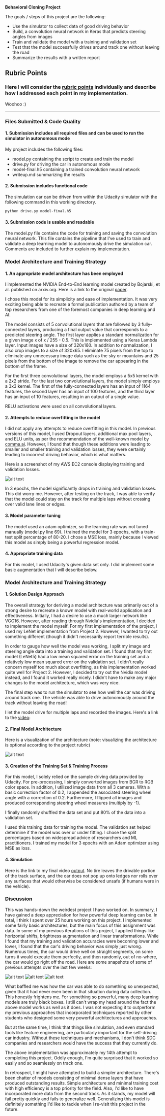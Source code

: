 **Behavioral Cloning Project** 

The goals / steps of this project are the following:
* Use the simulator to collect data of good driving behavior
* Build, a convolution neural network in Keras that predicts steering angles from images
* Train and validate the model with a training and validation set
* Test that the model successfully drives around track one without leaving the road
* Summarize the results with a written report

[//]: # (Image References)

[image1]: ./output_images/visualizing-loss.png 
[image2]: ./output_images/nvidia-model.png
[image3]: ./output_images/all-of-my-attempts.png
[image4]: ./output_images/all-of-my-attempts-2.png
[image5]: ./output_images/all-of-my-attempts-3.png

## Rubric Points
### Here I will consider the [rubric points](https://review.udacity.com/#!/rubrics/432/view) individually and describe how I addressed each point in my implementation.  

Woohoo :)

---
### Files Submitted & Code Quality

#### 1. Submission includes all required files and can be used to run the simulator in autonomous mode

My project includes the following files:
* model.py containing the script to create and train the model
* drive.py for driving the car in autonomous mode
* model-final.h5 containing a trained convolution neural network 
* writeup.md summarizing the results

#### 2. Submission includes functional code
The simulation car can be driven from within the Udacity simulator with the following command in this working directory.
```sh
python drive.py model-final.h5
```

#### 3. Submission code is usable and readable

The model.py file contains the code for training and saving the convolution neural network. This file contains the pipeline that I've used to train and validate a deep learning model to autonomously drive the simulation car. Comments are included to further explain my implementation.

### Model Architecture and Training Strategy

#### 1. An appropriate model architecture has been employed

I implemented the NVIDIA End-to-End learning model created by Bojarski, et al. published on arxiv.org. Here is a link to the original [paper](https://arxiv.org/pdf/1604.07316.pdf). 

I chose this model for its simplicity and ease of implementation. It was very exciting being able to recreate a formal publication authored by a team of top researchers from one of the foremost companies in deep learning and AI. 

The model consists of 5 convolutional layers that are followed by 3 fully-connected layers, producing a final output value that corresponds to a predicted steering angle. The first layer applies a standard normalization for a given image x of x / 255 - 0.5. This is implemented using a Keras Lambda layer. Input images have a size of 320x160. In addition to normalization, I also crop images to a size of 320x65. I eliminate 75 pixels from the top to eliminate any unnecessary image data such as the sky or mountains and 25 pixels from the bottom of the image to remove the car appearing in the bottom of the frame. 

For the first three convolutional layers, the model employs a 5x5 kernel with a 2x2 stride. For the last two convolutional layers, the model simply employs a 3x3 kernel. The first of the fully-connected layers has an input of 1164 features, the second layer has an input of 100 features, and the third layer has an input of 10 features, resulting in an output of a single value.  

RELU activations were used on all convolutional layers. 

#### 2. Attempts to reduce overfitting in the model
I did not apply any attempts to reduce overfitting in this model. In previous versions of this model, I used Dropout layers, additional max pool layers, and ELU units, as per the recommendation of the well-known model by [comma.ai](https://github.com/commaai/research/blob/master/train_steering_model.py). However, I found that though these additions were leading to smaller and smaller training and validation losses, they were certainly leading to incorrect driving behavior, which is what matters. 

Here is a screenshot of my AWS EC2 console displaying training and validation losses. 

![alt text][image1]

In 3 epochs, the model significantly drops in training and validation losses. This did worry me. However, after testing on the track, I was able to verify that the model could stay on the track for multiple laps without crossing over valid lane lines or edges. 

#### 3. Model parameter tuning

The model used an adam optimizer, so the learning rate was not tuned manually (model.py line 69). I trained the model for 3 epochs, with a train-test split percentage of 80-20. I chose a MSE loss, mainly because I viewed this model as simply being a powerful regression model. 

#### 4. Appropriate training data

For this model, I used Udacity's given data set only. I did implement some basic augmentation that I will describe below. 

### Model Architecture and Training Strategy

#### 1. Solution Design Approach

The overall strategy for deriving a model architecture was primarily out of a strong desire to recreate a known model with real-world application and effectiveness. Initially, I had a desire to use a much larger network like VGG16. However, after reading through Nvidia's implementation, I decided to implement the model myself. For my first implementation of the project, I used my LeNet implementation from Project 2. However, I wanted to try out something different (though it didn't necessarily report terrible results).

In order to gauge how well the model was working, I split my image and steering angle data into a training and validation set. I found that my first model (LeNet5) had a low mean squared error on the training set and a relatively low mean squared error on the validation set. I didn't really concern myself too much about overfitting, as this implementation worked quite well for Project 2. However, I decided to try out the Nvidia model instead, and I found it worked really nicely. I didn't have to make any major changes to the model architecture, which was very nice. 

The final step was to run the simulator to see how well the car was driving around track one. The vehicle was able to drive autonomously around the track without leaving the road! 

I let the model drive for multiple laps and recorded the images. Here's a link to the [video](./video-final.mp4): 

#### 2. Final Model Architecture

Here is a visualization of the architecture (note: visualizing the architecture is optional according to the project rubric)

![alt text][image2]

#### 3. Creation of the Training Set & Training Process
For this model, I solely relied on the sample driving data provided by Udacity. For pre-processing, I simply converted images from BGR to RGB color space. In addition, I utilized image data from all 3 cameras. With a basic correction factor of 0.2, I appended the associated steering wheel angle with a correction of 0.2. Furthermore, I flipped all images and produced corresponding steering wheel measures (multiply by -1).  

I finally randomly shuffled the data set and put 80% of the data into a validation set. 

I used this training data for training the model. The validation set helped determine if the model was over or under fitting. I chose the split percentages based on widespread advice of researchers and ML practitioners. I trained my model for 3 epochs with an Adam optimizer using MSE as loss.

#### 4. Simulation
Here is the link to my final video [output](./video-final.mp4). No tire leaves the drivable portion of the track surface, and the car does not pop up onto ledges nor rolls over any surfaces that would otherwise be considered unsafe (if humans were in the vehicle).

### Discussion
This was hands-down the weirdest project I have worked on. In summary, I have gained a deep appreciation for how powerful deep learning can be. In total, I think I spent over 25 hours working on this project. I implemented some fairly basic architectures, but the main focus of this assignment was data. In some of my previous iterations of this project, I applied things like horizontal shifts, brightness augmentation and linear transformations. While I found that my training and validation accuracies were becoming lower and lower, I found that the car's driving behavior was simply just wrong. Numerous times, the car would drive well on straight segments, on some turns it would execute them perfectly, and then randomly, out of no-where, the car would go right off the road. Here are some snapshots of some of previous attempts over the last few weeks: 

![alt text][image3]
![alt text][image4]
![alt text][image5]

What baffled me was how the car was able to do something so unexpected, given that it had never even been in that situation during data collection. This honestly frightens me. For something so powerful, many deep learning models are truly black boxes. I still can't wrap my head around the fact the above model works as well as it does. I was not expecting it to outperform my previous approaches that incorporated techniques reported by other students who designed some very powerful architectures and approaches. 

But at the same time, I think that things like simulation, and even standard tools like feature engineering, are particularly important for the self-driving car industry. Without these techniques and mechanisms, I don't think SDC companies and researchers would have the success that they currently do. 

The above implementation was approximately my 14th attempt to completing this project. Oddly enough, I'm quite surprised that it worked so easily and so seamlessly on track one. 

In retrospect, I might have attempted to build a simpler architecture. There's been chatter of models consisting of minimal dense layers that have produced outstanding results. Simple architecture and minimal training cost with high efficiency is a top priority for the field. Also, I'd like to have incorporated more data from the second track. As it stands, my model will fail pretty quickly and fails to generalize well. Generalizing this model is definitely something I'd like to tackle when I re-visit this project in the future. 
